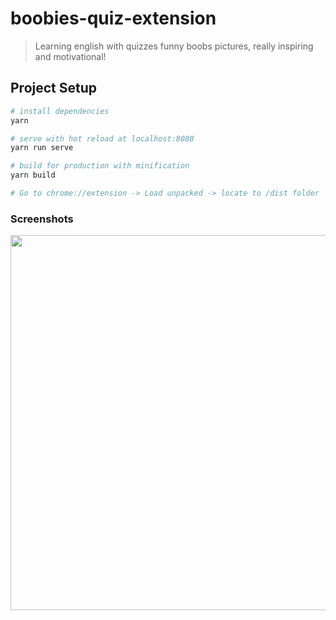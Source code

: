 # boobies-quiz-extension

> Learning english with quizzes funny boobs pictures, really inspiring and motivational!

## Project Setup

```bash
# install dependencies
yarn

# serve with hot reload at localhost:8080
yarn run serve

# build for production with minification
yarn build

# Go to chrome://extension -> Load unpacked -> locate to /dist folder
```

### Screenshots

<p float="left">
  <img src="https://i.imgur.com/wiqjPgA.png" width="600" /> 
</p>
